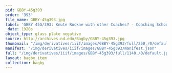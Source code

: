 ```yaml
---
pid: GBBY-45g393
order: '393'
file_name: GBBY-45g393.jpg
label: 'GBBY 45G/393: Knute Rockne with other Coaches? - Coaching School? - c1920s'
_date: 1920s
object_type: glass plate negative
source: http://archives.nd.edu/Bagby/GBBY-45g393.jpg
thumbnail: "/img/derivatives/iiif/images/GBBY-45g393/full/250,/0/default.jpg"
manifest: "/img/derivatives/iiif/images/GBBY-45g393/manifest.json"
full: "/img/derivatives/iiif/images/GBBY-45g393/full/1140,/0/default.jpg"
layout: bagby_item
collection: bagby
---
```

